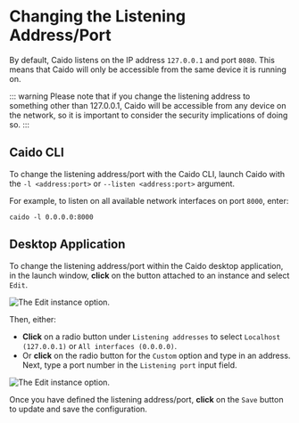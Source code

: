 # Changing the Listening Address/Port

By default, Caido listens on the IP address `127.0.0.1` and port `8080`. This means that Caido will only be accessible from the same device it is running on.

::: warning
Please note that if you change the listening address to something other than 127.0.0.1, Caido will be accessible from any device on the network, so it is important to consider the security implications of doing so.
:::

## Caido CLI

To change the listening address/port with the Caido CLI, launch Caido with the `-l <address:port>` or `--listen <address:port>` argument.

For example, to listen on all available network interfaces on port `8000`, enter:

```
caido -l 0.0.0.0:8000
```

## Desktop Application

To change the listening address/port within the Caido desktop application, in the launch window, **click** on the <code><Icon icon="fas fa-ellipsis-vertical" /></code> button attached to an instance and select `Edit`.

<img alt="The Edit instance option." src="/_images/launch_window_edit.png" center/>

Then, either:

- **Click** on a radio button under `Listening addresses` to select `Localhost (127.0.0.1)` or `All interfaces (0.0.0.0)`.
- Or **click** on the radio button for the `Custom` option and type in an address. Next, type a port number in the `Listening port` input field.

<img alt="The Edit instance option." src="/_images/launch_window_address_port.png" center/>

Once you have defined the listening address/port, **click** on the `Save` button to update and save the configuration.
